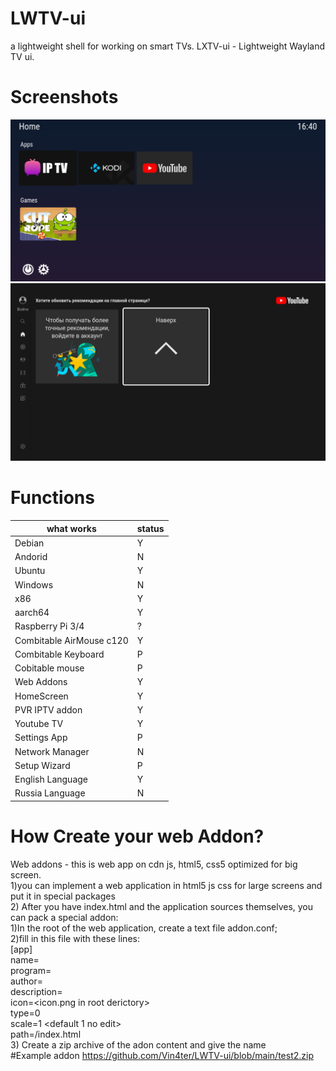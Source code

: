 # LWTV-ui
a lightweight shell for working on smart TVs. LXTV-ui - Lightweight Wayland TV ui.
# Screenshots
![alt text](image.png)
![alt text](image02.png)
# Functions
what works  | status |
| --- | --- |
| Debian | Y |
| Andorid | N |
| Ubuntu | Y |
| Windows | N |
| x86 | Y |
| aarch64 | Y |
| Raspberry Pi 3/4 | ? |
| Combitable AirMouse c120 | Y |
| Combitable Keyboard | P |
| Cobitable mouse | P |
| Web Addons | Y |
| HomeScreen | Y |
| PVR IPTV addon | Y |
| Youtube TV | Y |
| Settings App | P |
| Network Manager | N |
| Setup Wizard | P |
| English Language | Y |
| Russia Language | N |

# How Create your web Addon?
Web addons - this is web app on cdn js, html5, css5 optimized for big screen. <br />
1)you can implement a web application in html5 js css for large screens and put it in special packages <br />
2) After you have index.html and the application sources themselves, you can pack a special addon: <br />
    1)In the root of the web application, create a text file addon.conf; <br />
    2)fill in this file with these lines: <br />
        [app] <br />
        name=<addonName> <br />
        program=<addon type game or app> <br />
        author=<author name> <br />
        description=<desciption> <br />
        icon=<icon.png in root derictory> <br />
        type=0 <no edit> <br />
        scale=1 <default 1 no edit> <br />
        path=<addonName>/index.html <br />
     3) Create a zip archive of the adon content and give the name <addonName> <br />
 #Example addon
 https://github.com/Vin4ter/LWTV-ui/blob/main/test2.zip

